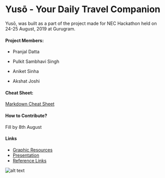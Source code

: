 # Yusō - Your Daily Travel Companion



Yusō, was built as a part of the project made for NEC Hackathon held on 24-25 August, 2019 at Gurugram.



#### Project Members: 

   * Pranjal Datta

   * Pulkit Sambhavi Singh

   * Aniket Sinha

   * Akshat Joshi



#### Cheat Sheet:  
    
    
   [Markdown Cheat Sheet](https://github.com/adam-p/markdown-here/wiki/Markdown-Here-Cheatsheet#code)

#### How to Contribute?
     
     
     
   Fill by 8th August



#### Links

* [Graphic Resources](https://drive.google.com/drive/folders/1cJyXY8Wvlw7dEBQykcS5a6TtYTesiKyw?usp=sharing)
* [Presentation](https://docs.google.com/presentation/d/1hGLFUXPIqi_eur9nyXJhKyZY4ZxA-Uyk2JQuTGpkjhA/edit?usp=sharing)
* [Reference Links](https://docs.google.com/document/d/1ugVcn31lTHhLqBh1FfODrzgixuKSxQV_T2znUJAH17g/edit?usp=sharing)





![alt text](https://github.com/Purukitto/Yuso_NECHackathon/blob/master/git_assests/return%200.png "Team Return 0;")





